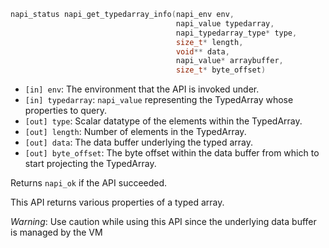 <!-- YAML
added: v8.0.0
-->
```C
napi_status napi_get_typedarray_info(napi_env env,
                                     napi_value typedarray,
                                     napi_typedarray_type* type,
                                     size_t* length,
                                     void** data,
                                     napi_value* arraybuffer,
                                     size_t* byte_offset)
```

- `[in] env`: The environment that the API is invoked under.
- `[in] typedarray`: `napi_value` representing the TypedArray whose
properties to query.
- `[out] type`: Scalar datatype of the elements within the TypedArray.
- `[out] length`: Number of elements in the TypedArray.
- `[out] data`: The data buffer underlying the typed array.
- `[out] byte_offset`: The byte offset within the data buffer from which
to start projecting the TypedArray.

Returns `napi_ok` if the API succeeded.

This API returns various properties of a typed array.

*Warning*: Use caution while using this API since the underlying data buffer
is managed by the VM

